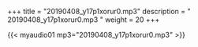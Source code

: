 +++
title = "20190408_y17p1xorur0.mp3"
description = " 20190408_y17p1xorur0.mp3 "
weight = 20
+++

{{< myaudio01 mp3="20190408_y17p1xorur0.mp3" >}}

